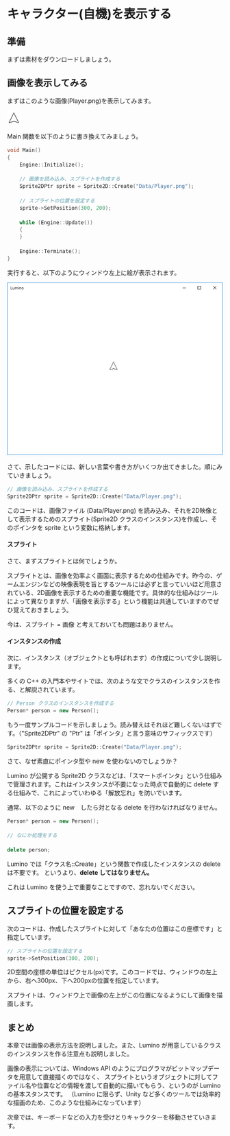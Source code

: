 ﻿キャラクター(自機)を表示する
====================


準備
--------------------
まずは素材をダウンロードしましょう。


画像を表示してみる
--------------------
まずはこのような画像(Player.png)を表示してみます。

![](img/Player.png)

Main 関数を以下のように書き換えてみましょう。
```cpp
void Main()
{
	Engine::Initialize();

	// 画像を読み込み、スプライトを作成する
	Sprite2DPtr sprite = Sprite2D::Create("Data/Player.png");

	// スプライトの位置を設定する
	sprite->SetPosition(300, 200);

	while (Engine::Update())
	{
	}

	Engine::Terminate();
}
```

実行すると、以下のようにウィンドウ左上に絵が表示されます。

![](img/1_1.png)

さて、示したコードには、新しい言葉や書き方がいくつか出てきました。順にみていきましょう。

```cpp
// 画像を読み込み、スプライトを作成する
Sprite2DPtr sprite = Sprite2D::Create("Data/Player.png");
```

このコードは、画像ファイル (Data/Player.png) を読み込み、それを2D映像として表示するためのスプライト(Sprite2D クラスのインスタンス)を作成し、そのポインタを sprite という変数に格納します。

#### スプライト
さて、まずスプライトとは何でしょうか。

スプライトとは、画像を効率よく画面に表示するための仕組みです。昨今の、ゲームエンジンなどの映像表現を旨とするツールには必ずと言っていいほど用意されている、2D画像を表示するための重要な機能です。具体的な仕組みはツールによって異なりますが、「画像を表示する」という機能は共通していますのでぜひ覚えておきましょう。

今は、スプライト = 画像 と考えておいても問題はありません。

#### インスタンスの作成
次に、インスタンス（オブジェクトとも呼ばれます）の作成について少し説明します。

多くの C++ の入門本やサイトでは、次のような文でクラスのインスタンスを作る、と解説されています。
```cpp
// Person クラスのインスタンスを作成する
Person* person = new Person();
```
もう一度サンプルコードを示しましょう。読み替えはそれほど難しくないはずです。（"Sprite2DPtr" の "Ptr" は「ポインタ」と言う意味のサフィックスです）
```cpp
Sprite2DPtr sprite = Sprite2D::Create("Data/Player.png");
```
さて、なぜ素直にポインタ型や new を使わないのでしょうか？

Lumino が公開する Sprite2D クラスなどは、「スマートポインタ」という仕組みで管理されます。これはインスタンスが不要になった時点で自動的に delete する仕組みで、これによっていわゆる「解放忘れ」を防いでいます。

通常、以下のように new　したら対となる delete を行わなければなりません。
```cpp
Person* person = new Person();

// なにか処理をする

delete person;
```

Lumino では「クラス名::Create」という関数で作成したインスタンスの delete は不要です。
というより、**delete してはなりません。**

これは Lumino を使う上で重要なことですので、忘れないでください。


スプライトの位置を設定する
--------------------

次のコードは、作成したスプライトに対して「あなたの位置はこの座標です」と指定しています。
```cpp
// スプライトの位置を設定する
sprite->SetPosition(300, 200);
```
2D空間の座標の単位はピクセル(px)です。このコードでは、ウィンドウの左上から、右へ300px、下へ200pxの位置を指定しています。

スプライトは、ウィンドウ上で画像の左上がこの位置になるようにして画像を描画します。


まとめ
--------------------

本章では画像の表示方法を説明しました。また、Lumino が用意しているクラスのインスタンスを作る注意点も説明しました。

画像の表示については、Windows API のようにプログラマがビットマップデータを用意して直接描くのではなく、
スプライトというオブジェクトに対してファイル名や位置などの情報を渡して自動的に描いてもらう、というのが Lumino の基本スタンスです。
（Lumino に限らず、Unity など多くのツールでは効率的な描画のため、このような仕組みになっています）

次章では、キーボードなどの入力を受けとりキャラクターを移動させていきます。


